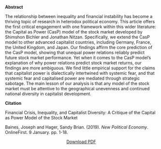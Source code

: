 
<b>Abstract</b>

The relationship between inequality and financial instability has become a thriving topic of research in heterodox political economy. This article offers the first critical engagement with one framework within this wider literature: the Capital as Power (CasP) model of the stock market developed by Shimshon Bichler and Jonathan Nitzan. Specifically, we extend the CasP model to other advanced capitalist countries, including Germany, France, the United Kingdom, and Japan. Our findings affirm the core prediction of the CasP model, showing that unequal power relations reliably predict future stock market performance. Yet when it comes to the CasP model’s explanation of why power relations predict stock market returns, our findings are more ambiguous. We find little empirical support for the claims that capitalist power is dialectically intertwined with systemic fear, and that systemic fear and capitalised power are mediated through strategic sabotage. The main lesson of our analysis is that any model of the stock market must be attentive to the geographical unevenness and continued national diversity in capitalist development.

<b>Citation</b>

Financial Crisis, Inequality, and Capitalist Diversity: A Critique of the Capital as Power Model of the Stock Market

Baines, Joseph and Hager, Sandy Brian. (2019). <i>New Political Economy</i>. OnlineFirst. 9 January. pp. 1-18.

<div style="text-align:center">
<a href="https://bnarchives.yorku.ca/599/2/21090100_baines_hager_a_critique_of_the_casp_model_of_the_stock_market_npe_preprint.pdf">Download PDF</a>
</div>





